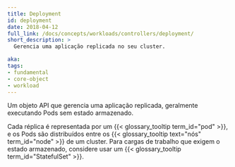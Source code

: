 ```yaml
---
title: Deployment
id: deployment
date: 2018-04-12
full_link: /docs/concepts/workloads/controllers/deployment/
short_description: >
  Gerencia uma aplicação replicada no seu cluster.

aka: 
tags:
- fundamental
- core-object
- workload
---
```

 Um objeto API que gerencia uma aplicação replicada, geralmente executando Pods sem estado armazenado.

<!--more--> 

Cada réplica é representada por um {{< glossary_tooltip term_id="pod" >}}, e os Pods são distribuídos entre os {{< glossary_tooltip text="nós" term_id="node" >}} de um cluster. 
Para cargas de trabalho que exigem o estado armazenado, considere usar um {{< glossary_tooltip term_id="StatefulSet" >}}.
